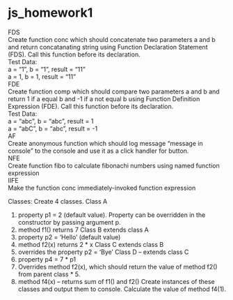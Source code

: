 # js_homework1
FDS  
Create function conc which should concatenate two parameters a and b and return concatanating string using Function Declaration Statement (FDS). Call this function before its declaration.  
Test Data:  
a = “1”, b = “1”, result = “11”  
a = 1, b = 1, result = “11”  
FDE  
Create function comp which should compare two parameters a and b and return 1 if a equal b and -1 if a not equal b using Function Definition Expression (FDE). Call this function before its declaration.  
Test Data:  
a = “abc”, b = “abc”, result = 1  
a = “abC”, b = “abc”, result = -1  
AF  
Create anonymous function which should log message “message in console” to the console and use it as a click handler for button.  
NFE  
Create function fibo to calculate fibonachi numbers using named function expression  
IIFE  
Make the function conc immediately-invoked function expression  
 
Classes: 
Create 4 classes. 
Class A 
1. property p1 = 2 (default value). Property can be overridden in the constructor by passing argument p. 
2. method f1() returns 7 
Class B extends class A 
1. property p2 = ‘Hello’ (default value) 
2. method f2(x) returns 2 * x 
Class C extends class B 
1. overrides the property p2 = ‘Bye’ 
Class D – extends class C 
1. property p4 = 7 * p1 
2. Overrides method f2(x), which should return the value of method f2() from parent class * 5. 
3. method f4(x) – returns sum of f1() and f2() 
Create instances of these classes and output them to console. 
Calculate the value of method f4(1). 